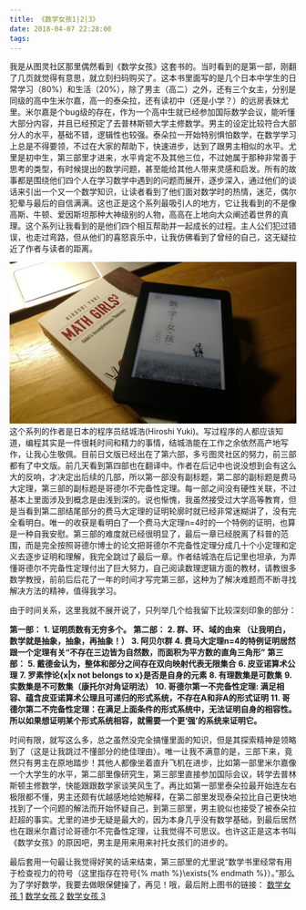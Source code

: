 ```yaml
---
title: 《数学女孩1|2|3》
date: 2018-04-07 22:28:00
tags:
---
```

我是从图灵社区那里偶然看到《数学女孩》这套书的。当时看到的是第一部，刚翻了几页就觉得有意思，就立刻扫码购买了。这本书里面写的是几个日本中学生的日常学习（80%）和生活（20%），除了男主（高二）之外，还有三个女主，分别是同级的高中生米尔嘉，高一的泰朵拉，还有读初中（还是小学？）的远房表妹尤里。米尔嘉是个bug级的存在，作为一个高中生就已经参加国际数学会议，能听懂大部分内容，并且已经预定了去普林斯顿大学主修数学。男主的设定比较符合大部分人的水平，基础不错，逻辑性也较强。泰朵拉一开始特别惧怕数学，在数学学习上总是不得要领，不过在大家的帮助下，快速进步，达到了跟男主相似的水平。尤里是初中生，第三部里才进来，水平肯定不及其他三位，不过她属于那种非常善于思考的类型，有时候提出的数学问题，甚至能给其他人带来灵感和启发。所有的故事都是围绕他们四个人在学习数学中遇到的问题而展开，逐步深入，通过他们的谈话来引出一个又一个数学知识，让读者看到了他们面对数学时的热情，迷茫，偶尔犯晕与最后的自信满满。这也正是这个系列最吸引人的地方，它让我看到的不是像高斯、牛顿、爱因斯坦那种大神级别的人物，高高在上地向大众阐述着世界的真理。这个系列让我看到的是他们四个相互帮助并一起成长的过程。主人公们犯过错误，也走过弯路，但从他们的喜怒哀乐中，让我仿佛看到了曾经的自己，这无疑拉近了作者与读者的距离。
<!-- more -->
![Memory overview](mathgirl123-cn/mathgirls.jpg)
这个系列的作者是日本的程序员结城浩(Hiroshi Yuki)。写过程序的人都应该知道，编程其实是一件很耗时间和精力的事情，结城浩能在工作之余依然高产地写作，让我心生敬佩。目前日文版已经出在了第六部，多亏图灵社区的努力，前三部都有了中文版。前几天看到第四部也在翻译中。作者在后记中也说没想到会有这么大的反响，才决定出后续的几部，所以第一部没有副标题，第二部的副标题是费马大定理，第三部的副标题是哥德尔不完备性定理。每一部之间没有硬性关联，不过基本上里面涉及到概念是由浅到深的。说也惭愧，我虽然接受过大学高等教育，但是当看到第二部结尾部分的费马大定理的证明轮廓时就已经非常迷糊讲了，没有完全看明白。唯一的收获是看明白了一个费马大定理n=4时的一个特例的证明，也算是一种自我安慰。第三部的难度就已经很明显了，最后一章已经脱离了科普的范围，而是完全按照哥德尔博士的论文把哥德尔不完备性定理分成几十个小定理和定义去逐步证明和理解，我完全跳过了最后一章。作者结城浩在后记里也坦承，为弄懂哥德尔不完备性定理付出了巨大努力，自己阅读数理逻辑方面的教材，请教很多数学教授，前前后后花了一年的时间才写完第三部，这种为了解决难题而不断寻找解决方法的精神，值得我学习。

由于时间关系，这里我就不展开说了，只列举几个给我留下比较深刻印象的部分：

**第一部：**
**1. 证明质数有无穷多个。**
**第二部：**
**2. 群、环、域的由来 （让我明白，数学就是抽象，抽象，再抽象！）**
**3. 阿贝尔群**
**4. 费马大定理n=4的特例证明居然跟一个定理有关“不存在三边皆为自然数，而面积为平方数的直角三角形”**
**第三部：**
**5. 戴德金认为，整体和部分之间存在双向映射代表无限集合**
**6. 皮亚诺算术公理**
**7. 罗素悖论{x|x not belongs to x}是否是自身的元素**
**8. 有理数集是可数集**
**9. 实数集是不可数集（康托尔对角证明法）**
**10. 哥德尔第一不完备性定理: 满足相容、蕴含皮亚诺算术公理且可递归的形式系统，不存在A和非A的形式证明**
**11.  哥德尔第二不完备性定理：在满足上面条件的形式系统中，无法证明自身的相容性。所以如果想证明某个形式系统相容，就需要一个更‘强’的系统来证明它。**

时间有限，就写这么多，总之虽然没完全搞懂里面的知识，但是其探索精神是领略到了（这是让我跳过不懂部分的绝佳理由）。唯一让我不满意的是，三部下来，竟然只有男主在原地踏步！其他人都像坐着直升飞机在进步，比如第一部里米尔嘉像一个大学生的水平，第二部里像研究生，第三部里直接参加国际会议，转学去普林斯顿主修数学，快能跟跟数学家谈笑风生了。再比如第一部里泰朵拉最开始连左右极限都不懂，男主还颇有优越感地给她解释，在第二部里发现泰朵拉比自己更快地找到了一个问题的解法而开始怀疑自己，到第三部里，男主貌似也接受了被泰朵拉赶超的事实。尤里的进步无疑是最大的，因为本身几乎没有数学基础，到最后居然也在跟米尔嘉讨论哥德尔不完备性定理，让我觉得不可思议。也许这正是这本书叫《数学女孩》的原因吧，男主是用来用来衬托女孩们的进步的。

最后套用一句最让我觉得好笑的话来结束，第三部里的尤里说“数学书里经常有用于检查视力的符号（这里指存在符号{% math %}\exists{% endmath %}）。”那么为了学好数学，我要去做眼保健操了，再见！哦，最后附上图书的链接：
[数学女孩 1](http://www.ituring.com.cn/book/1675)
[数学女孩 2](http://www.ituring.com.cn/book/1677)
[数学女孩 3](http://www.ituring.com.cn/book/1859)